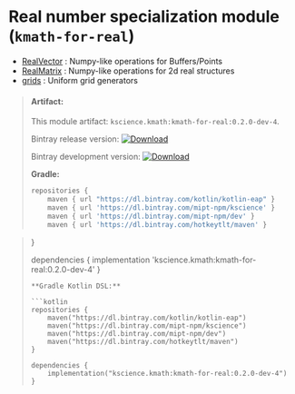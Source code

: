 # Real number specialization module (`kmath-for-real`)

 - [RealVector](src/commonMain/kotlin/kscience/kmath/real/RealVector.kt) : Numpy-like operations for Buffers/Points
 - [RealMatrix](src/commonMain/kotlin/kscience/kmath/real/RealMatrix.kt) : Numpy-like operations for 2d real structures
 - [grids](src/commonMain/kotlin/kscience/kmath/structures/grids.kt) : Uniform grid generators


> #### Artifact:
>
> This module artifact: `kscience.kmath:kmath-for-real:0.2.0-dev-4`.
>
> Bintray release version:        [ ![Download](https://api.bintray.com/packages/mipt-npm/kscience/kmath-for-real/images/download.svg) ](https://bintray.com/mipt-npm/kscience/kmath-for-real/_latestVersion)
>
> Bintray development version:    [ ![Download](https://api.bintray.com/packages/mipt-npm/dev/kmath-for-real/images/download.svg) ](https://bintray.com/mipt-npm/dev/kmath-for-real/_latestVersion)
>
> **Gradle:**
>
> ```gradle
> repositories {
>     maven { url "https://dl.bintray.com/kotlin/kotlin-eap" }
>     maven { url 'https://dl.bintray.com/mipt-npm/kscience' }
>     maven { url 'https://dl.bintray.com/mipt-npm/dev' }
>     maven { url 'https://dl.bintray.com/hotkeytlt/maven' }

> }
> 
> dependencies {
>     implementation 'kscience.kmath:kmath-for-real:0.2.0-dev-4'
> }
> ```
> **Gradle Kotlin DSL:**
>
> ```kotlin
> repositories {
>     maven("https://dl.bintray.com/kotlin/kotlin-eap")
>     maven("https://dl.bintray.com/mipt-npm/kscience")
>     maven("https://dl.bintray.com/mipt-npm/dev")
>     maven("https://dl.bintray.com/hotkeytlt/maven")
> }
> 
> dependencies {
>     implementation("kscience.kmath:kmath-for-real:0.2.0-dev-4")
> }
> ```
